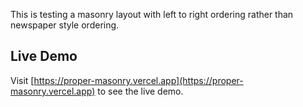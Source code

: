 This is testing a masonry layout with left to right ordering rather than newspaper style ordering.

## Live Demo

Visit [https://proper-masonry.vercel.app](https://proper-masonry.vercel.app) to see the live demo.
